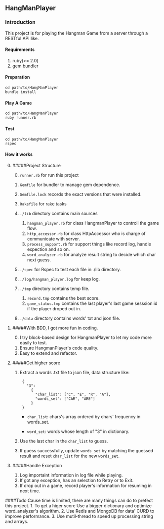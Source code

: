 ## HangManPlayer

### Introduction

This project is for playing the Hangman Game from a server through a RESTful API like.

#### Requirements
1. ruby(>= 2.0)
2. gem bundler

#### Preparation
    cd path/to/HangManPlayer
    bundle install

#### Play A Game
    cd path/to/HangManPlayer
    ruby runner.rb

#### Test
    cd path/to/HangManPlayer
    rspec

#### How it works

0. #####Project Structure

    0. `runner.rb` for run this project
    1. `Gemfile` for bundler to manage gem dependence.
    2. `Gemfile.lock` records the exact versions that were installed.
    3. `Rakefile` for rake tasks
    4. `./lib` directory contains main sources

        1. `hangman_player.rb` for class HangmanPlayer to controll the game flow.
        2. `http_accessor.rb` for class HttpAccessor who is charge of communicate with server.
        3. `process_support.rb` for support things like record log, handle expection and so on.
        4. `word_analyzer.rb` for analyze result string to decide which char next guess.
    5. `./spec` for Rspec to test each file in ./lib directory.
    6. `./log/hangman_player.log` for keep log.
    7. `./tmp` directory contains temp file.

        1. `record.tmp` contains the best score.
        2. `game_status.tmp` contains the last player's last game sesssion id if the player droped out in.
    8. `./data` directory contains words' txt and json file.

1. #####With BDD, I got more fun in coding.

    0. I try block-based design for HangmanPlayer to let my code more easily to test.
    1. Ensure HangmanPlayer's code quality.
    2. Easy to extend and refactor.

2. #####Get higher score
    1. Extract a words .txt file to json file, data structure like:

            {
              "3":
                {
                  "char_list": ["C", "E", "R", "A"],
                  "words_set": ["CAR", "ARE"]
                }
            }

        - `char_list`: chars's array ordered by chars' frequency in words_set.

        - `word_set`: words whose length of "3" in dictionary.

    2. Use the last char in the `char_list` to guess.
    3. If guess successfully, update `words_set` by matching the guessed result and reset `char_list` for the new `words_set`.

3. #####Handle Exception
    1. Log importaint information in log file while playing.
    2. If got any exception, has an selection to Retry or to Exit.
    3. If drop out in a game, record player's information for resuming in next time.

####Todo
    Cause time is limited, there are many things can do to prefect this project.
  	1. To get a higer score Use a bigger dictionary and optimize word_analyzer's algorithm.
  	2. Use Redis and MongoDB for data' CURD to improve performance.
  	3. Use mutil-thread to speed up processing string and arrays.

